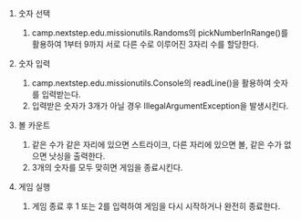 1. 숫자 선택
   1. camp.nextstep.edu.missionutils.Randoms의 pickNumberInRange()를 활용하여 1부터 9까지 서로 다른 수로 이루어진 3자리 수를 할당한다.

2. 숫자 입력
   1. camp.nextstep.edu.missionutils.Console의 readLine()을 활용하여 숫자를 입력받는다.
   2. 입력받은 숫자가 3개가 아닐 경우 IllegalArgumentException을 발생시킨다.

3. 볼 카운트
   1. 같은 수가 같은 자리에 있으면 스트라이크, 다른 자리에 있으면 볼, 같은 수가 없으면 낫싱을 출력한다.
   2. 3개의 숫자를 모두 맞히면 게임을 종료시킨다.

4. 게임 실행
   1. 게임 종료 후 1 또는 2를 입력하여 게임을 다시 시작하거나 완전히 종료한다.